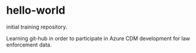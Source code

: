 # hello-world
initial training repository.

Learning git-hub in order to participate in Azure CDM development for law enforcement data.
